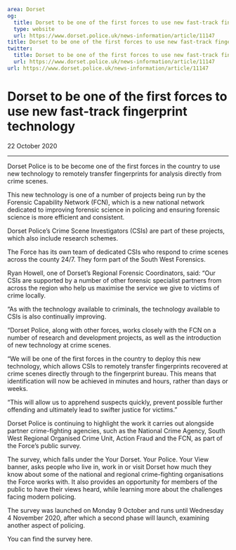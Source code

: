 ```yaml
area: Dorset
og:
  title: Dorset to be one of the first forces to use new fast-track fingerprint technology
  type: website
  url: https://www.dorset.police.uk/news-information/article/11147
title: Dorset to be one of the first forces to use new fast-track fingerprint technology |
twitter:
  title: Dorset to be one of the first forces to use new fast-track fingerprint technology
  url: https://www.dorset.police.uk/news-information/article/11147
url: https://www.dorset.police.uk/news-information/article/11147
```

# Dorset to be one of the first forces to use new fast-track fingerprint technology

22 October 2020

* * *

Dorset Police is to be become one of the first forces in the country to use new technology to remotely transfer fingerprints for analysis directly from crime scenes.

This new technology is one of a number of projects being run by the Forensic Capability Network (FCN), which is a new national network dedicated to improving forensic science in policing and ensuring forensic science is more efficient and consistent.

Dorset Police’s Crime Scene Investigators (CSIs) are part of these projects, which also include research schemes.

The Force has its own team of dedicated CSIs who respond to crime scenes across the county 24/7. They form part of the South West Forensics.

Ryan Howell, one of Dorset’s Regional Forensic Coordinators, said: “Our CSIs are supported by a number of other forensic specialist partners from across the region who help us maximise the service we give to victims of crime locally.

“As with the technology available to criminals, the technology available to CSIs is also continually improving.

“Dorset Police, along with other forces, works closely with the FCN on a number of research and development projects, as well as the introduction of new technology at crime scenes.

“We will be one of the first forces in the country to deploy this new technology, which allows CSIs to remotely transfer fingerprints recovered at crime scenes directly through to the fingerprint bureau. This means that identification will now be achieved in minutes and hours, rather than days or weeks.

“This will allow us to apprehend suspects quickly, prevent possible further offending and ultimately lead to swifter justice for victims.”

Dorset Police is continuing to highlight the work it carries out alongside partner crime-fighting agencies, such as the National Crime Agency, South West Regional Organised Crime Unit, Action Fraud and the FCN, as part of the Force’s public survey.

The survey, which falls under the Your Dorset. Your Police. Your View banner, asks people who live in, work in or visit Dorset how much they know about some of the national and regional crime-fighting organisations the Force works with. It also provides an opportunity for members of the public to have their views heard, while learning more about the challenges facing modern policing.

The survey was launched on Monday 9 October and runs until Wednesday 4 November 2020, after which a second phase will launch, examining another aspect of policing.

You can find the survey here.
